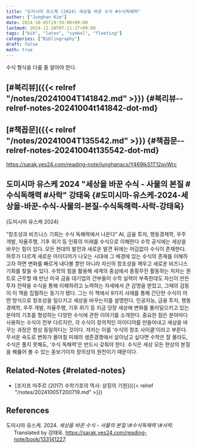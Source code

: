```yaml
---
title: "도미시마 유스케 (2024) 세상을 바꾼 수식 #수식독해력"
author: ["Junghan Kim"]
date: 2024-10-05T19:59:00+09:00
lastmod: 2024-11-20T07:21:27+09:00
tags: ["bib", "latex", "symbol", "fleeting"]
categories: ["Bibliography"]
draft: false
math: true
---
```


수식 형식을 다룰 줄 알아야 한다.

<!--more-->


## [#북리뷰]({{< relref "/notes/20241004T141842.md" >}}) {#북리뷰--relref-notes-20241004t141842-dot-md}


## [#책꼽문]({{< relref "/notes/20241004T135542.md" >}}) {#책꼽문--relref-notes-20241004t135542-dot-md}

<https://sarak.yes24.com/reading-note/junghanacs/Y469lkS1T12pvWrc>


## 도미시마 유스케 2024 "세상을 바꾼 수식 - 사물의 본질 #수식독해력 #사락" 강태욱 {#도미시마-유스케-2024-세상을-바꾼-수식-사물의-본질-수식독해력-사락-강태욱}

(도미시마 유스케 2024)

“창조성과 비즈니스 기회는 수식 독해력에서 나온다” AI, 금융 투자, 행동경제학, 우주 개발, 자율주행, 기후 위기 등 인류의 미래를 수식으로 이해한다 수학 공식에는 세상을 바꾸는 힘이 있다. 모든 현대의 발전과 새로운 발견 뒤에는 어김없이 수식이 존재한다. 하루가 다르게 새로운 아이디어가 나오는 시대에 그 배경에 있는 수식의 존재를 이해하고자 하면 변화를 빠르게 내다볼 뿐만 아니라 자신의 창조성을 깨우고 새로운 비즈니스 기회를 찾을 수 있다. 수학의 힘을 활용해 세계의 중심에서 종횡무진 활동하는 저자는 퀀트로 근무할 때 만난 미국 금융 대기업의 간부들이 수학 실력이 부족한데도 자신이 만든 투자 전략을 수식을 통해 이해하려고 노력하는 자세에서 큰 감명을 받았고, 그때의 감동이 이 책을 집필하는 동기가 됐다. 그는 이 책에서 9가지 사례를 통해 간단한 수식이 어떤 방식으로 창조성을 일으키고 세상을 바꾸는지를 설명한다. 인공지능, 금융 투자, 행동경제학, 우주 개발, 자율주행, 기후 위기 등 지금 당장 세상에 변화를 불러일으키고 있는 분야의 기초를 형성하는 다양한 수식에 관한 이야기를 소개한다. 중요한 점은 분야마다 사용하는 수식이 전부 다르지만, 각 수식이 창의적인 아이디어를 만들어내고 세상을 바꾸는 과정은 항상 동일하다는 것이다. 저자는 이를 ‘수식의 창조 사이클’이라고 부른다. 무서운 속도로 변화가 몰아칠 미래의 생존경쟁에서 살아남고 싶다면 수학은 잘 몰라도, 수식은 풀지 못해도, ‘수식 독해력’은 반드시 갖춰야 한다. 수식은 세상 모든 현상의 본질을 꿰뚫어 볼 수 있는 돋보기이자 창의성의 원천이기 때문이다.


## Related-Notes {#related-notes}

-   [조지프 마주르 (2017) 수학기호의 역사: 상징의 기원]({{< relref "/notes/20241005T200719.md" >}})

## References

<style>.csl-entry{text-indent: -1.5em; margin-left: 1.5em;}</style><div class="csl-bib-body">
  <div class="csl-entry">도미시마 유스케. 2024. <i>세상을 바꾼 수식 - 사물의 본질 \#수식독해력 \#사락</i>. Translated by 강태욱. <a href="https://sarak.yes24.com/reading-note/book/133141227">https://sarak.yes24.com/reading-note/book/133141227</a>.</div>
</div>
